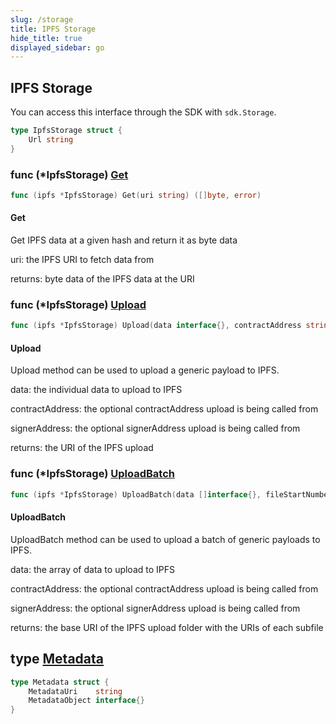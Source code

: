 ```yaml
---
slug: /storage
title: IPFS Storage
hide_title: true
displayed_sidebar: go
---
```

## IPFS Storage
You can access this interface through the SDK with `sdk.Storage`.


```go
type IpfsStorage struct {
    Url string
}
```

### func \(\*IpfsStorage\) [Get](<https://github.com/thirdweb-dev/go-sdk/blob/main/pkg/thirdweb/ipfs_storage.go#L52>)

```go
func (ipfs *IpfsStorage) Get(uri string) ([]byte, error)
```

#### Get

Get IPFS data at a given hash and return it as byte data

uri: the IPFS URI to fetch data from

returns: byte data of the IPFS data at the URI

### func \(\*IpfsStorage\) [Upload](<https://github.com/thirdweb-dev/go-sdk/blob/main/pkg/thirdweb/ipfs_storage.go#L81>)

```go
func (ipfs *IpfsStorage) Upload(data interface{}, contractAddress string, signerAddress string) (string, error)
```

#### Upload

Upload method can be used to upload a generic payload to IPFS\.

data: the individual data to upload to IPFS

contractAddress: the optional contractAddress upload is being called from

signerAddress: the optional signerAddress upload is being called from

returns: the URI of the IPFS upload

### func \(\*IpfsStorage\) [UploadBatch](<https://github.com/thirdweb-dev/go-sdk/blob/main/pkg/thirdweb/ipfs_storage.go#L102>)

```go
func (ipfs *IpfsStorage) UploadBatch(data []interface{}, fileStartNumber int, contractAddress string, signerAddress string) (*baseUriWithUris, error)
```

#### UploadBatch

UploadBatch method can be used to upload a batch of generic payloads to IPFS\.

data: the array of data to upload to IPFS

contractAddress: the optional contractAddress upload is being called from

signerAddress: the optional signerAddress upload is being called from

returns: the base URI of the IPFS upload folder with the URIs of each subfile

## type [Metadata](<https://github.com/thirdweb-dev/go-sdk/blob/main/pkg/thirdweb/types.go#L12-L15>)

```go
type Metadata struct {
    MetadataUri    string
    MetadataObject interface{}
}
```